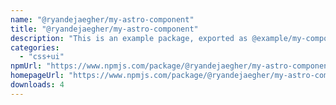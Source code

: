 ```yaml
---
name: "@ryandejaegher/my-astro-component"
title: "@ryandejaegher/my-astro-component"
description: "This is an example package, exported as @example/my-component. It consists of two Astro components, Button and Heading."
categories:
  - "css+ui"
npmUrl: "https://www.npmjs.com/package/@ryandejaegher/my-astro-component"
homepageUrl: "https://www.npmjs.com/package/@ryandejaegher/my-astro-component"
downloads: 4
---
```

